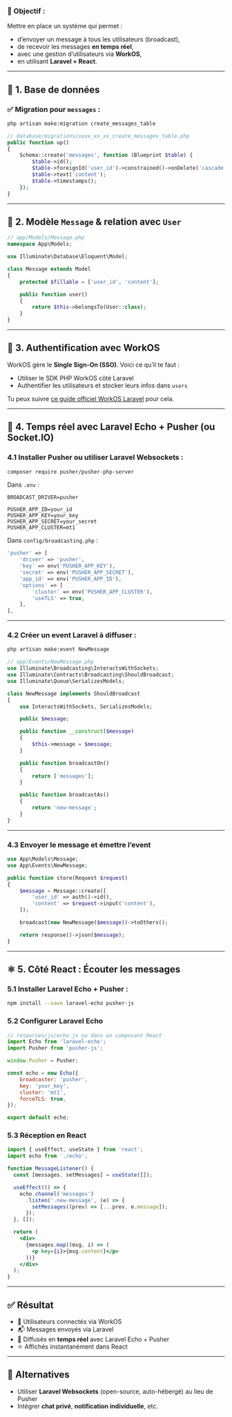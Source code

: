 ### 🎯 Objectif :

Mettre en place un système qui permet :

* d’envoyer un message à tous les utilisateurs (broadcast),
* de recevoir les messages **en temps réel**,
* avec une gestion d’utilisateurs via **WorkOS**,
* en utilisant **Laravel + React**.

---

## 🧱 1. Base de données

### ✅ Migration pour `messages` :

```bash
php artisan make:migration create_messages_table
```

```php
// database/migrations/xxxx_xx_xx_create_messages_table.php
public function up()
{
    Schema::create('messages', function (Blueprint $table) {
        $table->id();
        $table->foreignId('user_id')->constrained()->onDelete('cascade'); // l’expéditeur
        $table->text('content');
        $table->timestamps();
    });
}
```

---

## 🧠 2. Modèle `Message` & relation avec `User`

```php
// app/Models/Message.php
namespace App\Models;

use Illuminate\Database\Eloquent\Model;

class Message extends Model
{
    protected $fillable = ['user_id', 'content'];

    public function user()
    {
        return $this->belongsTo(User::class);
    }
}
```

---

## 🔐 3. Authentification avec WorkOS

WorkOS gère le **Single Sign-On (SSO)**. Voici ce qu’il te faut :

* Utiliser le SDK PHP WorkOS côté Laravel
* Authentifier les utilisateurs et stocker leurs infos dans `users`

Tu peux suivre [ce guide officiel WorkOS Laravel](https://workos.com/docs/sso/guide/laravel) pour cela.

---

## 📡 4. Temps réel avec **Laravel Echo + Pusher** (ou Socket.IO)

### 4.1 Installer **Pusher** ou utiliser **Laravel Websockets** :

```bash
composer require pusher/pusher-php-server
```

Dans `.env` :

```
BROADCAST_DRIVER=pusher

PUSHER_APP_ID=your_id
PUSHER_APP_KEY=your_key
PUSHER_APP_SECRET=your_secret
PUSHER_APP_CLUSTER=mt1
```

Dans `config/broadcasting.php` :

```php
'pusher' => [
    'driver' => 'pusher',
    'key' => env('PUSHER_APP_KEY'),
    'secret' => env('PUSHER_APP_SECRET'),
    'app_id' => env('PUSHER_APP_ID'),
    'options' => [
        'cluster' => env('PUSHER_APP_CLUSTER'),
        'useTLS' => true,
    ],
],
```

---

### 4.2 Créer un **event Laravel** à diffuser :

```bash
php artisan make:event NewMessage
```

```php
// app/Events/NewMessage.php
use Illuminate\Broadcasting\InteractsWithSockets;
use Illuminate\Contracts\Broadcasting\ShouldBroadcast;
use Illuminate\Queue\SerializesModels;

class NewMessage implements ShouldBroadcast
{
    use InteractsWithSockets, SerializesModels;

    public $message;

    public function __construct($message)
    {
        $this->message = $message;
    }

    public function broadcastOn()
    {
        return ['messages'];
    }

    public function broadcastAs()
    {
        return 'new-message';
    }
}
```

---

### 4.3 Envoyer le message et émettre l’event

```php
use App\Models\Message;
use App\Events\NewMessage;

public function store(Request $request)
{
    $message = Message::create([
        'user_id' => auth()->id(),
        'content' => $request->input('content'),
    ]);

    broadcast(new NewMessage($message))->toOthers();

    return response()->json($message);
}
```

---

## ⚛️ 5. Côté React : Écouter les messages

### 5.1 Installer Laravel Echo + Pusher :

```bash
npm install --save laravel-echo pusher-js
```

### 5.2 Configurer Laravel Echo

```js
// resources/js/echo.js ou dans un composant React
import Echo from 'laravel-echo';
import Pusher from 'pusher-js';

window.Pusher = Pusher;

const echo = new Echo({
    broadcaster: 'pusher',
    key: 'your_key',
    cluster: 'mt1',
    forceTLS: true,
});

export default echo;
```

### 5.3 Réception en React

```jsx
import { useEffect, useState } from 'react';
import echo from './echo';

function MessageListener() {
  const [messages, setMessages] = useState([]);

  useEffect(() => {
    echo.channel('messages')
      .listen('.new-message', (e) => {
        setMessages((prev) => [...prev, e.message]);
      });
  }, []);

  return (
    <div>
      {messages.map((msg, i) => (
        <p key={i}>{msg.content}</p>
      ))}
    </div>
  );
}
```

---

## ✅ Résultat

* 🔐 Utilisateurs connectés via WorkOS
* 📬 Messages envoyés via Laravel
* 📡 Diffusés en **temps réel** avec Laravel Echo + Pusher
* ⚛️ Affichés instantanément dans React

---

## 🔁 Alternatives

* Utiliser **Laravel Websockets** (open-source, auto-hébergé) au lieu de Pusher
* Intégrer **chat privé**, **notification individuelle**, etc.

